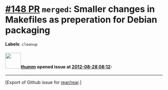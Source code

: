 [\#148 PR](https://github.com/rear/rear/pull/148) `merged`: Smaller changes in Makefiles as preperation for Debian packaging
============================================================================================================================

**Labels**: `cleanup`

#### <img src="https://avatars.githubusercontent.com/u/2016802?v=4" width="50">[thumm](https://github.com/thumm) opened issue at [2012-08-28 08:12](https://github.com/rear/rear/pull/148):

------------------------------------------------------------------------

\[Export of Github issue for
[rear/rear](https://github.com/rear/rear).\]
